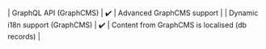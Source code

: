 | GraphQL API (GraphCMS) | :heavy_check_mark: | Advanced GraphCMS support |
| Dynamic i18n support (GraphCMS) | :heavy_check_mark: | Content from GraphCMS is localised (db records) |
